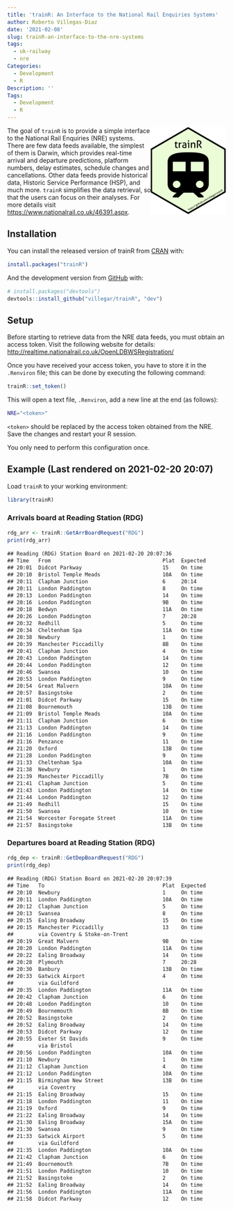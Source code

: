 ```yaml
---
title: 'trainR: An Interface to the National Rail Enquiries Systems'
author: Roberto Villegas-Diaz
date: '2021-02-08'
slug: trainR-an-interface-to-the-nre-systems
tags:
  - uk-railway
  - nre
Categories:
  - Development
  - R
Description: ''
Tags:
  - Development
  - R
---
```


<img src="https://raw.githubusercontent.com/villegar/trainR/main/inst/images/logo.png" alt="logo" align="right" height=200px/>

The goal of `trainR` is to provide a simple interface to the 
National Rail Enquiries (NRE) systems. There are few data feeds 
available, the simplest of them is Darwin, which provides real-time 
arrival and departure predictions, platform numbers, delay estimates, 
schedule changes and cancellations. Other data feeds provide historical 
data, Historic Service Performance (HSP), and much more. `trainR` 
simplifies the data retrieval, so that the users can focus on their 
analyses. For more details visit 
https://www.nationalrail.co.uk/46391.aspx.

## Installation

You can install the released version of trainR from [CRAN](https://CRAN.R-project.org) with:

``` r
install.packages("trainR")
```

And the development version from [GitHub](https://github.com/) with:

``` r
# install.packages("devtools")
devtools::install_github("villegar/trainR", "dev")
```

## Setup
Before starting to retrieve data from the NRE data feeds, you must obtain an access token. 
Visit the following website for details: http://realtime.nationalrail.co.uk/OpenLDBWSRegistration/

Once you have received your access token, you have to store it in the `.Renviron` file; this can be 
done by executing the following command:


```r
trainR::set_token()
```

This will open a text file, `.Renviron`, add a new line at the end (as follows):

```bash
NRE="<token>"
```

`<token>` should be replaced by the access token obtained from the NRE. Save the changes and restart 
your R session.

You only need to perform this configuration once.

## Example (Last rendered on 2021-02-20 20:07)

Load `trainR` to your working environment:

```r
library(trainR)
```

### Arrivals board at Reading Station (RDG)


```r
rdg_arr <- trainR::GetArrBoardRequest("RDG")
print(rdg_arr)
```

```
## Reading (RDG) Station Board on 2021-02-20 20:07:36
## Time   From                                    Plat  Expected
## 20:01  Didcot Parkway                          15    On time
## 20:10  Bristol Temple Meads                    10A   On time
## 20:11  Clapham Junction                        6     20:14
## 20:11  London Paddington                       8     On time
## 20:13  London Paddington                       14    On time
## 20:16  London Paddington                       9B    On time
## 20:18  Bedwyn                                  11A   On time
## 20:26  London Paddington                       7     20:28
## 20:32  Redhill                                 5     On time
## 20:34  Cheltenham Spa                          11A   On time
## 20:38  Newbury                                 1     On time
## 20:39  Manchester Piccadilly                   8B    On time
## 20:41  Clapham Junction                        4     On time
## 20:43  London Paddington                       14    On time
## 20:44  London Paddington                       12    On time
## 20:46  Swansea                                 10    On time
## 20:53  London Paddington                       9     On time
## 20:54  Great Malvern                           10A   On time
## 20:57  Basingstoke                             2     On time
## 21:01  Didcot Parkway                          15    On time
## 21:08  Bournemouth                             13B   On time
## 21:09  Bristol Temple Meads                    10A   On time
## 21:11  Clapham Junction                        6     On time
## 21:13  London Paddington                       14    On time
## 21:16  London Paddington                       9     On time
## 21:16  Penzance                                11    On time
## 21:20  Oxford                                  13B   On time
## 21:28  London Paddington                       9     On time
## 21:33  Cheltenham Spa                          10A   On time
## 21:38  Newbury                                 1     On time
## 21:39  Manchester Piccadilly                   7B    On time
## 21:41  Clapham Junction                        5     On time
## 21:43  London Paddington                       14    On time
## 21:44  London Paddington                       12    On time
## 21:49  Redhill                                 15    On time
## 21:50  Swansea                                 10    On time
## 21:54  Worcester Foregate Street               11A   On time
## 21:57  Basingstoke                             13B   On time
```

### Departures board at Reading Station (RDG)


```r
rdg_dep <- trainR::GetDepBoardRequest("RDG")
print(rdg_dep)
```

```
## Reading (RDG) Station Board on 2021-02-20 20:07:39
## Time   To                                      Plat  Expected
## 20:10  Newbury                                 1     On time
## 20:11  London Paddington                       10A   On time
## 20:12  Clapham Junction                        5     On time
## 20:13  Swansea                                 8     On time
## 20:15  Ealing Broadway                         15    On time
## 20:15  Manchester Piccadilly                   13    On time
##        via Coventry & Stoke-on-Trent           
## 20:19  Great Malvern                           9B    On time
## 20:20  London Paddington                       11A   On time
## 20:22  Ealing Broadway                         14    On time
## 20:28  Plymouth                                7     20:28
## 20:30  Banbury                                 13B   On time
## 20:33  Gatwick Airport                         4     On time
##        via Guildford                           
## 20:35  London Paddington                       11A   On time
## 20:42  Clapham Junction                        6     On time
## 20:48  London Paddington                       10    On time
## 20:49  Bournemouth                             8B    On time
## 20:52  Basingstoke                             2     On time
## 20:52  Ealing Broadway                         14    On time
## 20:53  Didcot Parkway                          12    On time
## 20:55  Exeter St Davids                        9     On time
##        via Bristol                             
## 20:56  London Paddington                       10A   On time
## 21:10  Newbury                                 1     On time
## 21:12  Clapham Junction                        4     On time
## 21:12  London Paddington                       10A   On time
## 21:15  Birmingham New Street                   13B   On time
##        via Coventry                            
## 21:15  Ealing Broadway                         15    On time
## 21:18  London Paddington                       11    On time
## 21:19  Oxford                                  9     On time
## 21:22  Ealing Broadway                         14    On time
## 21:30  Ealing Broadway                         15A   On time
## 21:30  Swansea                                 9     On time
## 21:33  Gatwick Airport                         5     On time
##        via Guildford                           
## 21:35  London Paddington                       10A   On time
## 21:42  Clapham Junction                        6     On time
## 21:49  Bournemouth                             7B    On time
## 21:51  London Paddington                       10    On time
## 21:52  Basingstoke                             2     On time
## 21:52  Ealing Broadway                         14    On time
## 21:56  London Paddington                       11A   On time
## 21:58  Didcot Parkway                          12    On time
```
